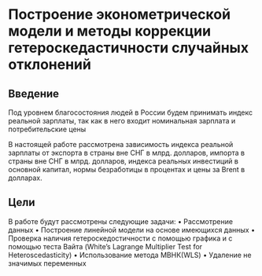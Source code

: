 # Построение эконометрической модели и методы коррекции гетероскедастичности случайных отклонений 

## Введение

Под уровнем благосостояния людей в России будем принимать индекс реальной зарплаты, так как в него входит номинальная зарплата и потребительские цены

В настоящей работе  рассмотрена зависимость индекса реальной зарплаты от экспорта в страны вне СНГ в млрд. долларов, импорта в страны вне СНГ в млрд. долларов, индекса реальных инвестиций в основной капитал, нормы безработицы в процентах и цены за Brent в долларах.

## Цели
В работе будут рассмотрены следующие задачи:
•	Рассмотрение данных
•	Построение линейной модели на основе имеющихся данных
•	Проверка наличия гетероскедостичности с помощью графика и с помощью теста Вайта (White’s Lagrange Multiplier Test for Heteroscedasticity)
•	Использование метода МВНК(WLS)
•	Удаление не значимых переменных
